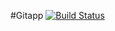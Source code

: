 #Gitapp
[![Build Status](https://dev.azure.com/byronlab/Lab1/_apis/build/status%2Fbyronglover.app1?branchName=master)](https://dev.azure.com/byronlab/Lab1/_build/latest?definitionId=4&branchName=master)
